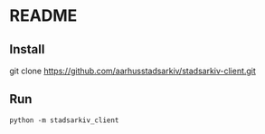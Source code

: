 # README

## Install

git clone https://github.com/aarhusstadsarkiv/stadsarkiv-client.git


## Run 

    python -m stadsarkiv_client